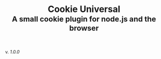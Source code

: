 <h1 align="center">
	Cookie Universal <br>
	<small>A small cookie plugin for node.js and the browser</small>
	<br>
	<br>
</h1>

v. *1.0.0*

